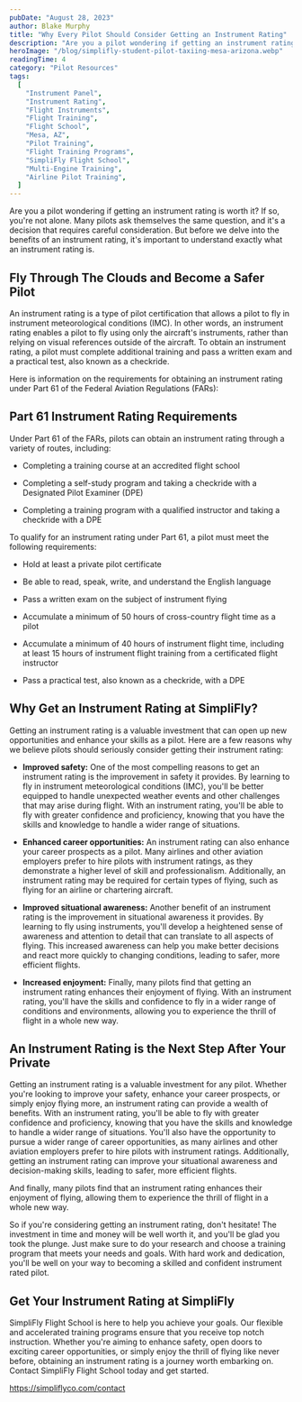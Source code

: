 ```yaml
---
pubDate: "August 28, 2023"
author: Blake Murphy
title: "Why Every Pilot Should Consider Getting an Instrument Rating"
description: "Are you a pilot wondering if getting an instrument rating is worth it? If so, you're not alone. Many pilots ask themselves the same question, and it's a decision that requires careful consideration. But before we delve into the benefits of an instrument rating, it's important to understand exactly what an instrument rating is."
heroImage: "/blog/simplifly-student-pilot-taxiing-mesa-arizona.webp"
readingTime: 4
category: "Pilot Resources"
tags:
  [
    "Instrument Panel",
    "Instrument Rating",
    "Flight Instruments",
    "Flight Training",
    "Flight School",
    "Mesa, AZ",
    "Pilot Training",
    "Flight Training Programs",
    "SimpliFly Flight School",
    "Multi-Engine Training",
    "Airline Pilot Training",
  ]
---
```


Are you a pilot wondering if getting an instrument rating is worth it? If so, you're not alone. Many pilots ask themselves the same question, and it's a decision that requires careful consideration. But before we delve into the benefits of an instrument rating, it's important to understand exactly what an instrument rating is.

## Fly Through The Clouds and Become a Safer Pilot

An instrument rating is a type of pilot certification that allows a pilot to fly in instrument meteorological conditions (IMC). In other words, an instrument rating enables a pilot to fly using only the aircraft's instruments, rather than relying on visual references outside of the aircraft. To obtain an instrument rating, a pilot must complete additional training and pass a written exam and a practical test, also known as a checkride.

Here is information on the requirements for obtaining an instrument rating under Part 61 of the Federal Aviation Regulations (FARs):

## Part 61 Instrument Rating Requirements

Under Part 61 of the FARs, pilots can obtain an instrument rating through a variety of routes, including:

- Completing a training course at an accredited flight school

- Completing a self-study program and taking a checkride with a Designated Pilot Examiner (DPE)

- Completing a training program with a qualified instructor and taking a checkride with a DPE

To qualify for an instrument rating under Part 61, a pilot must meet the following requirements:

- Hold at least a private pilot certificate

- Be able to read, speak, write, and understand the English language

- Pass a written exam on the subject of instrument flying

- Accumulate a minimum of 50 hours of cross-country flight time as a pilot

- Accumulate a minimum of 40 hours of instrument flight time, including at least 15 hours of instrument flight training from a certificated flight instructor

- Pass a practical test, also known as a checkride, with a DPE

## Why Get an Instrument Rating at SimpliFly?

Getting an instrument rating is a valuable investment that can open up new opportunities and enhance your skills as a pilot. Here are a few reasons why we believe pilots should seriously consider getting their instrument rating:

- **Improved safety:** One of the most compelling reasons to get an instrument rating is the improvement in safety it provides. By learning to fly in instrument meteorological conditions (IMC), you'll be better equipped to handle unexpected weather events and other challenges that may arise during flight. With an instrument rating, you'll be able to fly with greater confidence and proficiency, knowing that you have the skills and knowledge to handle a wider range of situations.

- **Enhanced career opportunities:** An instrument rating can also enhance your career prospects as a pilot. Many airlines and other aviation employers prefer to hire pilots with instrument ratings, as they demonstrate a higher level of skill and professionalism. Additionally, an instrument rating may be required for certain types of flying, such as flying for an airline or chartering aircraft.

- **Improved situational awareness:** Another benefit of an instrument rating is the improvement in situational awareness it provides. By learning to fly using instruments, you'll develop a heightened sense of awareness and attention to detail that can translate to all aspects of flying. This increased awareness can help you make better decisions and react more quickly to changing conditions, leading to safer, more efficient flights.

- **Increased enjoyment:** Finally, many pilots find that getting an instrument rating enhances their enjoyment of flying. With an instrument rating, you'll have the skills and confidence to fly in a wider range of conditions and environments, allowing you to experience the thrill of flight in a whole new way.

## An Instrument Rating is the Next Step After Your Private

Getting an instrument rating is a valuable investment for any pilot. Whether you're looking to improve your safety, enhance your career prospects, or simply enjoy flying more, an instrument rating can provide a wealth of benefits. With an instrument rating, you'll be able to fly with greater confidence and proficiency, knowing that you have the skills and knowledge to handle a wider range of situations. You'll also have the opportunity to pursue a wider range of career opportunities, as many airlines and other aviation employers prefer to hire pilots with instrument ratings. Additionally, getting an instrument rating can improve your situational awareness and decision-making skills, leading to safer, more efficient flights.

And finally, many pilots find that an instrument rating enhances their enjoyment of flying, allowing them to experience the thrill of flight in a whole new way.

So if you're considering getting an instrument rating, don't hesitate! The investment in time and money will be well worth it, and you'll be glad you took the plunge. Just make sure to do your research and choose a training program that meets your needs and goals. With hard work and dedication, you'll be well on your way to becoming a skilled and confident instrument rated pilot.

## Get Your Instrument Rating at SimpliFly

SimpliFly Flight School is here to help you achieve your goals. Our flexible and accelerated training programs ensure that you receive top notch instruction. Whether you're aiming to enhance safety, open doors to exciting career opportunities, or simply enjoy the thrill of flying like never before, obtaining an instrument rating is a journey worth embarking on. Contact SimpliFly Flight School today and get started.

<https://simpliflyco.com/contact>
